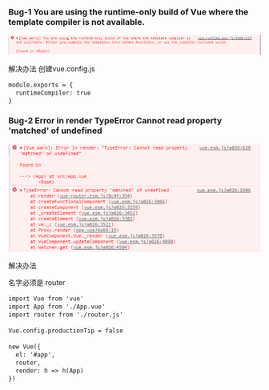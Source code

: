 ### Bug-1 You are using the runtime-only build of Vue where the template compiler is not available.
![runtimeCompiler](./BugImages/runtimeCompiler.png)

解决办法
创建vue.config.js
```
module.exports = {
  runtimeCompiler: true
}
```


### Bug-2 Error in render TypeError Cannot read property 'matched' of undefined
![runtimeCompiler](./BugImages/vue路由使用问题.png)

解决办法

名字必须是 router
```
import Vue from 'vue'
import App from './App.vue'
import router from './router.js'

Vue.config.productionTip = false

new Vue({
  el: '#app',
  router,
  render: h => h(App)
})
```